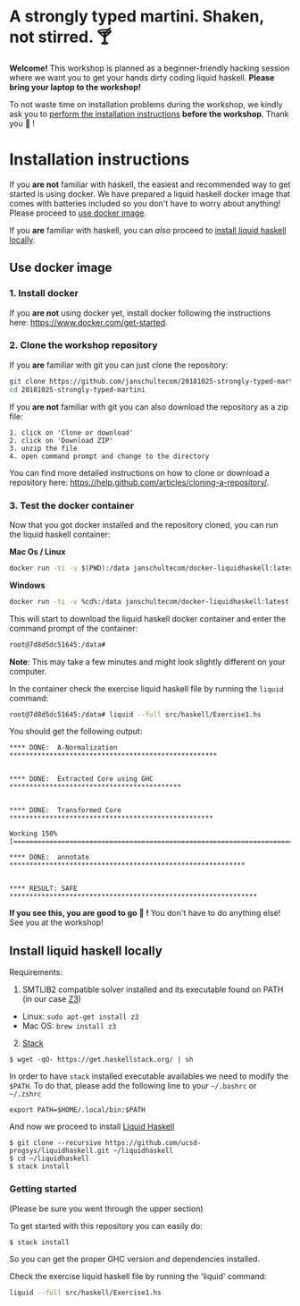 A strongly typed martini. Shaken, not stirred. 🍸
===

**Welcome!** This workshop is planned as a beginner-friendly hacking session where we want you to get your hands dirty coding liquid haskell. **Please bring your laptop to the workshop!**

To not waste time on installation problems during the workshop, we kindly ask you to [perform the installation instructions](#installation-instructions) **before the workshop**. Thank you 🤗 !

# Installation instructions
If you **are not** familiar with haskell, the easiest and recommended way to get started is using docker. We have prepared a liquid haskell docker image that comes with batteries included so you don't have to worry about anything! Please proceed to [use docker image](#use-docker-image).

If you **are** familiar with haskell, you can *also* proceed to [install liquid haskell locally](#install-liquid-haskell-locally).

## Use docker image

### 1. Install docker
If you **are not** using docker yet, install docker following the instructions here: https://www.docker.com/get-started.

### 2. Clone the workshop repository
If you **are** familiar with git you can just clone the repository:

```bash
git clone https://github.com/janschultecom/20181025-strongly-typed-martini.git
cd 20181025-strongly-typed-martini
```

If you **are not** familiar with git you can also download the repository as a zip file:

    1. click on 'Clone or download' 
    2. click on 'Download ZIP' 
    3. unzip the file 
    4. open command prompt and change to the directory

You can find more detailed instructions on how to clone or download a repository here: https://help.github.com/articles/cloning-a-repository/.

### 3. Test the docker container

Now that you got docker installed and the repository cloned, you can run the liquid haskell container:

**Mac Os / Linux**
```bash
docker run -ti -v $(PWD):/data janschultecom/docker-liquidhaskell:latest
```
**Windows**
```bash
docker run -ti -v %cd%:/data janschultecom/docker-liquidhaskell:latest
```
This will start to download the liquid haskell docker container and enter the command prompt of the container:
```bash
root@7d8d5dc51645:/data# 
```

**Note**: This may take a few minutes and might look slightly different on your computer.


In the container check the exercise liquid haskell file by running the `liquid` command:
```bash
root@7d8d5dc51645:/data# liquid --full src/haskell/Exercise1.hs
```

You should get the following output:
```
**** DONE:  A-Normalization ****************************************************


**** DONE:  Extracted Core using GHC *******************************************


**** DONE:  Transformed Core ***************************************************

Working 150% [==================================================================================================]

**** DONE:  annotate ***********************************************************


**** RESULT: SAFE **************************************************************
```

**If you see this, you are good to go 🙌 !** You don't have to do anything else! See you at the workshop!


## Install liquid haskell locally

Requirements:

1. SMTLIB2 compatible solver installed and its executable found on PATH (in our case [Z3](https://github.com/Z3Prover/z3))

* Linux: `sudo apt-get install z3`
* Mac OS: `brew install z3`

2. [Stack](https://docs.haskellstack.org/en/stable/README/)

```
$ wget -qO- https://get.haskellstack.org/ | sh
```

In order to have `stack` installed executable availables we need to modify the `$PATH`. To do that, please add the following line to your `~/.bashrc` or `~/.zshrc`

```
export PATH=$HOME/.local/bin:$PATH
```

And now we proceed to install [Liquid Haskell](https://github.com/ucsd-progsys/liquidhaskell/blob/develop/INSTALL.md)

```
$ git clone --recursive https://github.com/ucsd-progsys/liquidhaskell.git ~/liquidhaskell
$ cd ~/liquidhaskell
$ stack install 
```

### Getting started

(Please be sure you went through the upper section)

To get started with this repository you can easily do:

```
$ stack install
```

So you can get the proper GHC version and dependencies installed.

Check the exercise liquid haskell file by running the 'liquid' command:
```bash
liquid --full src/haskell/Exercise1.hs
```